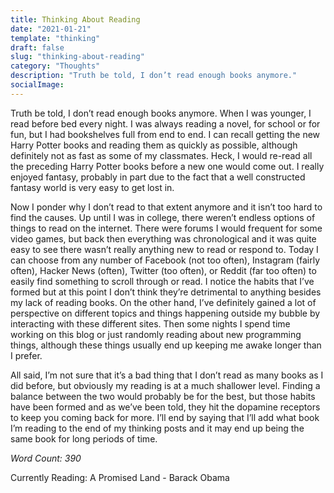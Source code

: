 ```yaml
---
title: Thinking About Reading
date: "2021-01-21"
template: "thinking"
draft: false
slug: "thinking-about-reading"
category: "Thoughts"
description: "Truth be told, I don’t read enough books anymore."
socialImage:
---
```


Truth be told, I don’t read enough books anymore. When I was younger, I read before bed every night. I was always reading a novel, for school or for fun, but I had bookshelves full from end to end. I can recall getting the new Harry Potter books and reading them as quickly as possible, although definitely not as fast as some of my classmates. Heck, I would re-read all the preceding Harry Potter books before a new one would come out. I really enjoyed fantasy, probably in part due to the fact that a well constructed fantasy world is very easy to get lost in.

Now I ponder why I don’t read to that extent anymore and it isn’t too hard to find the causes. Up until I was in college, there weren’t endless options of things to read on the internet. There were forums I would frequent for some video games, but back then everything was chronological and it was quite easy to see there wasn’t really anything new to read or respond to. Today I can choose from any number of Facebook (not too often), Instagram (fairly often), Hacker News (often), Twitter (too often), or Reddit (far too often) to easily find something to scroll through or read. I notice the habits that I’ve formed but at this point I don’t think they’re detrimental to anything besides my lack of reading books. On the other hand, I’ve definitely gained a lot of perspective on different topics and things happening outside my bubble by interacting with these different sites. Then some nights I spend time working on this blog or just randomly reading about new programming things, although these things usually end up keeping me awake longer than I prefer.

All said, I’m not sure that it’s a bad thing that I don’t read as many books as I did before, but obviously my reading is at a much shallower level. Finding a balance between the two would probably be for the best, but those habits have been formed and as we’ve been told, they hit the dopamine receptors to keep you coming back for more. I’ll end by saying that I’ll add what book I’m reading to the end of my thinking posts and it may end up being the same book for long periods of time.

_Word Count: 390_

Currently Reading: A Promised Land - Barack Obama
